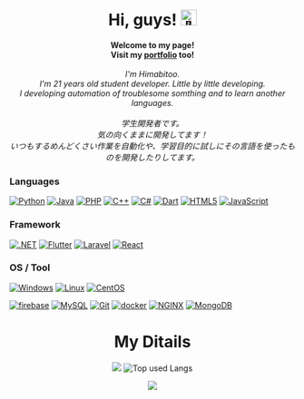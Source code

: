 <h1 align="center">Hi, guys! <img src="https://github.com/wervlad/wervlad/assets/24524555/766d336d-b87d-44ba-807c-c51de2bc6b4d" width="28px" alt="👋"></h1>

<p align="center">
    <b>Welcome to my page!</b><br>
  <b>Visit my <a href="https://himabitoo.github.io/portfolio/">portfolio</a> too!</b><br>
  <br>
    <i>
        I'm Himabitoo.<br>
        I'm 21 years old student developer. Little by little developing.<br>
        I developing automation of troublesome somthing and to learn another languages.
    </i><br/><br/>
    <i>
    学生開発者です。<br/>
    気の向くままに開発してます！<br/>
    いつもするめんどくさい作業を自動化や、学習目的に試しにその言語を使ったものを開発したりしてます。
    </i>
</p>

### Languages

[![Python](https://img.shields.io/badge/python-black?style=for-the-badge&logo=python)](https://github.com/Himabitoo?tab=repositories&q=&type=&language=python)
[![Java](https://img.shields.io/badge/java-black?style=for-the-badge&logo=openjdk)](https://github.com/Himabitoo?tab=repositories&q=&type=&language=java)
[![PHP](https://img.shields.io/badge/php-black?style=for-the-badge&logo=php)](https://github.com/Himabitoo?tab=repositories&q=&type=&language=php)
[![C++](https://img.shields.io/badge/c++-black?style=for-the-badge&logo=cplusplus)](https://github.com/Himabitoo?tab=repositories&q=&type=&language=C%2B%2B)
[![C#](https://img.shields.io/badge/c＃-black?style=for-the-badge&logo=csharp)](https://github.com/Himabitoo?tab=repositories&q=&type=&language=csharp)
[![Dart](https://img.shields.io/badge/dart-black?style=for-the-badge&logo=dart)](https://github.com/Himabitoo?tab=repositories&q=&type=&language=dart)
[![HTML5](https://img.shields.io/badge/html5-black?style=for-the-badge&logo=html5)](https://github.com/Himabitoo?tab=repositories&q=&type=&language=html)
[![JavaScript](https://img.shields.io/badge/javascript-black?style=for-the-badge&logo=javascript)](https://github.com/Himabitoo?tab=repositories&q=&type=&language=javascript)

### Framework

[![.NET](https://img.shields.io/badge/.net-black?style=for-the-badge&logo=dotnet)](https://github.com/Himabitoo)
[![Flutter](https://img.shields.io/badge/flutter-black?style=for-the-badge&logo=flutter)](https://github.com/Himabitoo)
[![Laravel](https://img.shields.io/badge/laravel-black?style=for-the-badge&logo=laravel)](https://github.com/Himabitoo)
[![React](https://img.shields.io/badge/react-black?style=for-the-badge&logo=react)](https://github.com/Himabitoo)

### OS / Tool

[![Windows](https://img.shields.io/badge/windows-black?style=for-the-badge&logo=windows)](https://github.com/Himabitoo)
[![Linux](https://img.shields.io/badge/linux-black?style=for-the-badge&logo=linux)](https://github.com/Himabitoo)
[![CentOS](https://img.shields.io/badge/centos-black?style=for-the-badge&logo=centos)](https://github.com/Himabitoo)

[![firebase](https://img.shields.io/badge/firebase-black?style=for-the-badge&logo=firebase)](https://github.com/Himabitoo)
[![MySQL](https://img.shields.io/badge/mysql-black?style=for-the-badge&logo=mysql)](https://github.com/Himabitoo)
[![Git](https://img.shields.io/badge/git-black?style=for-the-badge&logo=git)](https://github.com/Himabitoo)
[![docker](https://img.shields.io/badge/docker-black?style=for-the-badge&logo=docker)](https://github.com/Himabitoo)
[![NGINX](https://img.shields.io/badge/nginx-black?style=for-the-badge&logo=nginx)](https://github.com/Himabitoo)
[![MongoDB](https://img.shields.io/badge/mongodb-black?style=for-the-badge&logo=mongodb)](https://github.com/Himabitoo)

<h1 align="center">My Ditails</h1>

<div align="center"> 
    
![](http://github-profile-summary-cards.vercel.app/api/cards/profile-details?username=Himabitoo&theme=synthwave)
![Top used Langs](https://github-readme-stats.vercel.app/api/top-langs/?username=Himabitoo&langs_count=6&exclude_repo=&hide=jupyter%20notebook,vim%20script,cmake,makefile,batchfile,emacs%20lisp,css,hack,html&layout=default&card_width=699&hide_border=true&theme=synthwave)

    
   
</div>

<p align="center">
  <a href="https://github.com/Himabitoo">
    <img src="https://komarev.com/ghpvc/?username=Himabitoo&color=blue&style=flat)" />
  </a>
</p>
